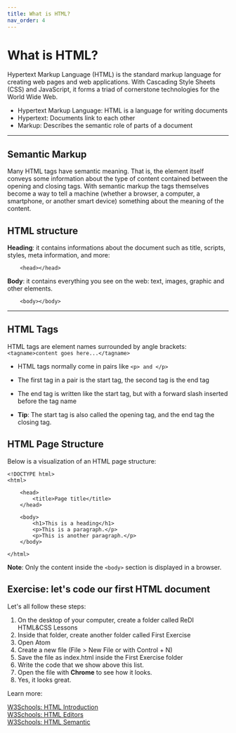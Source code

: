 ```yaml
---
title: What is HTML?
nav_order: 4
---
```


# What is HTML? 

Hypertext Markup Language (HTML) is the standard markup language for creating web pages and web applications. With Cascading Style Sheets (CSS) and JavaScript, it forms a triad of cornerstone technologies for the World Wide Web.

- Hypertext Markup Language: HTML is a language for writing documents
- Hypertext: Documents link to each other
- Markup: Describes the semantic role of parts of a document

---

## Semantic Markup

Many HTML tags have semantic meaning. That is, the element itself conveys some information about the type of content contained between the opening and closing tags. With semantic markup the tags themselves become a way to tell a machine (whether a browser, a computer, a smartphone, or another smart device) something about the meaning of the content.

## HTML structure

**Heading**: it contains informations about the document such as title, scripts, styles, meta information, and more: 

```
    <head></head>
```

**Body**: it contains everything you see on the web: text, images, graphic and other elements.

```
    <body></body>
```

---

## HTML Tags

HTML tags are element names surrounded by angle brackets: `<tagname>content goes here...</tagname>`

- HTML tags normally come in pairs like `<p> and </p>`

- The first tag in a pair is the start tag, the second tag is the end tag
- The end tag is written like the start tag, but with a forward slash inserted before the tag name
- **Tip**: The start tag is also called the opening tag, and the end tag the closing tag.

## HTML Page Structure

Below is a visualization of an HTML page structure:

```
<!DOCTYPE html>
<html>

    <head>
        <title>Page title</title>
    </head>

    <body>
        <h1>This is a heading</h1>
        <p>This is a paragraph.</p>
        <p>This is another paragraph.</p>
    </body>

</html>
```

**Note**: Only the content inside the `<body>` section is displayed in a browser.

## Exercise: let's code our first HTML document

Let's all follow these steps:

1. On the desktop of your computer, create a folder called ReDI HTML&CSS Lessons
2. Inside that folder, create another folder called First Exercise
3. Open Atom
4. Create a new file (File > New File or with Control + N)
5. Save the file as index.html inside the First Exercise folder
6. Write the code that we show above this list.
7. Open the file with **Chrome** to see how it looks.
8. Yes, it looks great.

Learn more:

[W3Schools: HTML Introduction](https://www.w3schools.com/html/html_intro.asp)  
[W3Schools: HTML Editors](https://www.w3schools.com/html/html_editors.asp)  
[W3Schools: HTML Semantic](https://www.w3schools.com/html/html5_semantic_elements.asp)  

